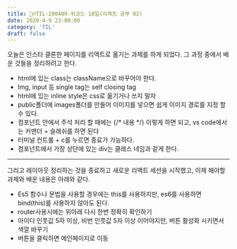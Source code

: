 ```yaml
---
title: 🏃‍♂️TIL-200409-위코드 18일(리액트 공부 02)
date: 2020-4-9 23:00:00
category: 'TIL'
draft: false
---
```


오늘은 인스타 클론한 페이지를 리액트로 옮기는 과제를 하게 되었다. 그 과정 중에서 배운 것들을 정리하려고 한다.

- html에 있는 class는 className으로 바꾸어야 한다.
- Img, input 등 single tag는 self closing tag
- html에 있는 inline style은 css로 옮기거나 쓰지 말자
- public폴더에 images폴더를 만들어 이미지를 넣으면 쉽게 이미지 경로를 지정 할 수 있다.
- 컴포넌트 안에서 주석 처리 할 때에는 {/* 내용 */} 이렇게 하면 되고, vs code에서는 커맨더 + 슬래쉬를 하면 된다
- 터미널 컨트롤 + c를 누르면 종료가 가능하다.
- 컴포넌트에서 가장 상단에 있는 div는 클래스 네임과 같게 한다.

---

그리고 레이아웃 정리하는 것을 종료하고 새로운 리액트 세션을 시작했고, 이제 해야할 과제와 배운 내용은 아래와 같다.

- Es5 함수나 문법을 사용할 경우에는 this를 사용하지만, es6를 사용하면 bind(this)를 사용하지 않아도 된다.
- router사용시에는 위아래 다시 한번 정확히 확인하기
- 아이디 인풋값 5자 이상, 비번 인풋값 5자 이상 이어야지만, 버튼 활성화 시키면서 색깔 바꾸기
- 버튼을 클릭하면 메인페이지로 이동

